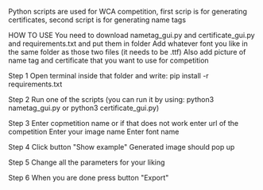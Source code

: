 Python scripts are used for WCA competition, first scrip is for generating certificates, second script is for generating name tags

HOW TO USE
You need to download nametag_gui.py and certificate_gui.py and requirements.txt and put them in folder
Add whatever font you like in the same folder as those two files (it needs to be .ttf)
Also add picture of name tag and certificate that you want to use for competition

Step 1
Open terminal inside that folder and write:
  pip install -r requirements.txt

Step 2
Run one of the scripts
(you can run it by using:
  python3 nametag_gui.py
  or
  python3 certificate_gui.py)
  
Step 3
Enter copmetition name or if that does not work enter url of the competition
Enter your image name
Enter font name

Step 4
Click button "Show example"
Generated image should pop up

Step 5
Change all the parameters for your liking

Step 6
When you are done press button "Export"
